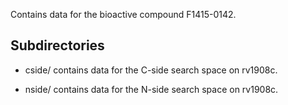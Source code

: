 Contains data for the bioactive compound F1415-0142.

## Subdirectories

- cside/ contains data for the C-side search space on rv1908c.

- nside/ contains data for the N-side search space on rv1908c.


